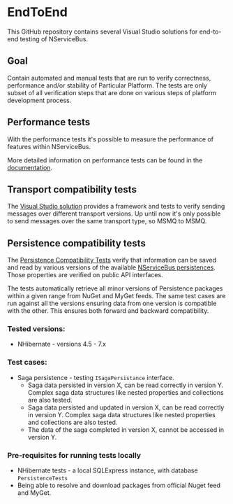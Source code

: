 # EndToEnd

This GitHub repository contains several Visual Studio solutions for end-to-end testing of NServiceBus.

## Goal
Contain automated and manual tests that are run to verify correctness, performance and/or stability of Particular Platform.
The tests are only subset of all verification steps that are done on various steps of platform development process.

## Performance tests
With the performance tests it's possible to measure the performance of features within NServiceBus.

More detailed information on performance tests can be found in the [documentation](src/PerformanceTests/readme.md).

## Transport compatibility tests
The [Visual Studio solution](EndToEnd/src/TransportCompatibilityTests/TransportCompatibilityTests.sln) provides a framework and tests to verify sending messages over different transport versions. Up until now it's only possible to send messages over the same transport type, so MSMQ to MSMQ.

## Persistence compatibility tests

The [Persistence Compatibility Tests](https://github.com/Particular/EndToEnd/tree/master/src/PersistenceCompatibilityTests) verify that information can be saved and read by various versions of the available [NServiceBus persistences](http://docs.particular.net/nservicebus/persistence/). Those properties are verified on public API interfaces.

The tests automatically retrieve all minor versions of Persistence packages within a given range from NuGet and MyGet feeds. The same test cases are run against all the versions ensuring data from one version is compatible with the other. This ensures both forward and backward compatibility.

### Tested versions:
- NHibernate - versions 4.5 - 7.x

### Test cases:
- Saga persistence - testing `ISagaPersistance` interface.
  - Saga data persisted in version X, can be read correctly in version Y. Complex saga data structures like nested properties and collections are also tested.
  - Saga data persisted and updated in version X, can be read correctly in version Y. Complex saga data structures like nested properties and collections are also tested.
  - The data of the saga completed in version X, cannot be accessed in version Y.
  
### Pre-requisites for running tests locally
- NHibernate tests - a local SQLExpress instance, with database `PersistenceTests`
- Being able to resolve and download packages from official Nuget feed and MyGet.
